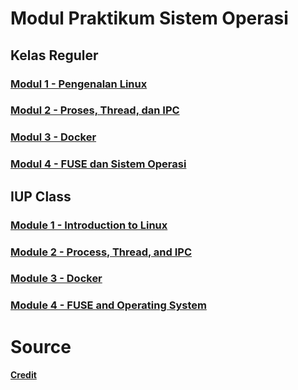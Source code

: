 # Modul Praktikum Sistem Operasi

## Kelas Reguler

### [Modul 1 - Pengenalan Linux](/Modul1/README-ID.md)

### [Modul 2 - Proses, Thread, dan IPC](/Modul2/README-ID.md)

### [Modul 3 - Docker](/Modul3/README-ID.md)

### [Modul 4 - FUSE dan Sistem Operasi](/Modul4/README-ID.md)

## IUP Class

### [Module 1 - Introduction to Linux](/Modul1/README-EN.md)

### [Module 2 - Process, Thread, and IPC](/Modul2/README-EN.md)

### [Module 3 - Docker](/Modul3/README-EN.md)

### [Module 4 - FUSE and Operating System](/Modul4/README-EN.md)


# Source
#### [Credit](https://github.com/arsitektur-jaringan-komputer/Modul-Sisop?tab=readme-ov-file)